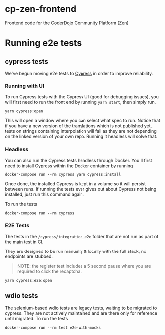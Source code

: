 # cp-zen-frontend

Frontend code for the CoderDojo Community Platform (Zen)

# Running e2e tests

## cypress tests

We've begun moving e2e tests to [Cypress](https://www.cypress.io/) in order to improve reliability.

### Running with UI

To run Cypress tests with the Cypress UI (good for debugging issues), you will first need to run the front end by running `yarn start`, then simply run.

```
yarn cypress:open
```

This will open a window where you can select what spec to run. Notice that if you have a new version of the translations which is not published yet, tests on strings containing interpolation will fail as they are not depending on the linked version of your own repo. Running it headless will solve that.

### Headless

You can also run the Cypress tests headless through Docker. You'll first need to install Cypress within the Docker container by running

```
docker-compose run --rm cypress yarn cypress:install
```

Once done, the installed Cypress is kept in a volume so it will persist between runs. If running the tests ever gives out about Cypress not being installed, just run this command again.

To run the tests

```
docker-compose run --rm cypress
```

### E2E Tests

The tests in the `/cypress/integration_e2e` folder that are not run as part of the main test in CI.

They are designed to be run manually & locally with the full stack, no endpoints are stubbed.

> NOTE: the register test includes a 5 second pause where you are required to click the recaptcha.

```
yarn cypress:e2e:open
```

## wdio tests

The selenium-based wdio tests are legacy tests, waiting to be migrated to cypress. They are not actively maintained and are there only for reference until migrated.
To run the tests

```
docker-compose run --rm test e2e-with-mocks
```
